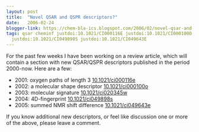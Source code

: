 ```yaml
---
layout: post
title:  "Novel QSAR and QSPR descriptors?"
date:   2006-02-24
blogger-link: https://chem-bla-ics.blogspot.com/2006/02/novel-qsar-and-qspr-descriptors_24.html
tags: qsar cheminf justdoi:10.1021/CI000116E justdoi:10.1021/CI000100O justdoi:10.1021/CI020345W
  justdoi:10.1021/CI049898S justdoi:10.1021/CI049643E
---
```


For the past few weeks I have been working on a review article, which will contain a section with new QSAR/QSPR descriptors
published in the period 2000-now. Here are a few:

* 2001: oxygen paths of length 3 [10.1021/ci000116e](https://doi.org/10.1021/ci000116e)
* 2002: a molecular shape descriptor [10.1021/ci000100o](https://doi.org/10.1021/ci000100o)
* 2003: molecular signature [10.1021/ci020345w](https://doi.org/10.1021/ci020345w)
* 2004: 4D-fingerprint [10.1021/ci049898s](https://doi.org/10.1021/ci049898s)
* 2005: summed NMR shift difference [10.1021/ci049643e](https://doi.org/10.1021/ci049643e)

If you know additional new descriptors, or feel like discussion one or more of the above, please leave a comment.
